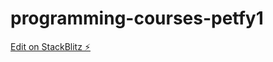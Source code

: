 # programming-courses-petfy1

[Edit on StackBlitz ⚡️](https://stackblitz.com/edit/programming-courses-petfy1)